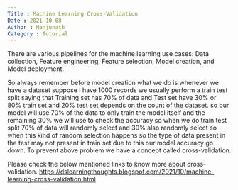 ```yaml
---
Title : Machine Learning Cross-Validation
Date : 2021-10-08
Author : Manjunath
Category : Tutorial
---
```



There are various pipelines for the machine learning use cases: Data collection, Feature engineering, Feature selection, Model creation, and Model deployment.

So always remember before model creation what we do is whenever we have a dataset suppose I have 1000 records we usually perform a train test split saying that Training set has 70% of data and Test set have 30% or 80% train set and 20% test set depends on the count of the dataset. so our model will use 70% of the data to only train the model itself and the remaining 30% we will use to check the accuracy so when we do train test split 70% of data will randomly select and 30% also randomly select so when this kind of random selection happens so the type of data present in the test may not present in train set due to this our model accuracy go down.
To prevent above problem we have a concept called cross-validation.

Please check the below mentioned links to know more about cross-validation.
https://dslearningthoughts.blogspot.com/2021/10/machine-learning-cross-validation.html







